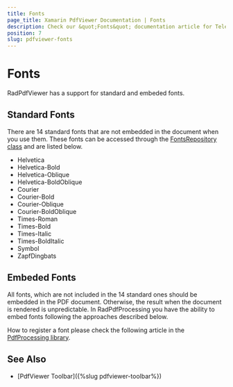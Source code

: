 ```yaml
---
title: Fonts
page_title: Xamarin PdfViewer Documentation | Fonts
description: Check our &quot;Fonts&quot; documentation article for Telerik PdfViewer for Xamarin control.
position: 7
slug: pdfviewer-fonts
---
```


# Fonts

RadPdfViewer has a support for standard and embeded fonts. 

## Standard Fonts

There are 14 standard fonts that are not embedded in the document when you use them. These fonts can be accessed through the [FontsRepository class](https://docs.telerik.com/devtools/document-processing/api/telerik.windows.documents.fixed.model.fonts.fontsrepository) and are listed below.

* Helvetica
* Helvetica-Bold
* Helvetica-Oblique
* Helvetica-BoldOblique
* Courier
* Courier-Bold
* Courier-Oblique
* Courier-BoldOblique
* Times-Roman
* Times-Bold
* Times-Italic
* Times-BoldItalic
* Symbol
* ZapfDingbats

## Embeded Fonts

All fonts, which are not included in the 14 standard ones should be embedded in the PDF document. Otherwise, the result when the document is rendered is unpredictable. In RadPdfProcessing you have the ability to embed fonts following the approaches described below.

How to register a font please check the following article in the [PdfProcessing library](https://docs.telerik.com/devtools/document-processing/libraries/radpdfprocessing/concepts/fonts#registering-a-font).

## See Also

- [PdfViewer Toolbar]({%slug pdfviewer-toolbar%})

